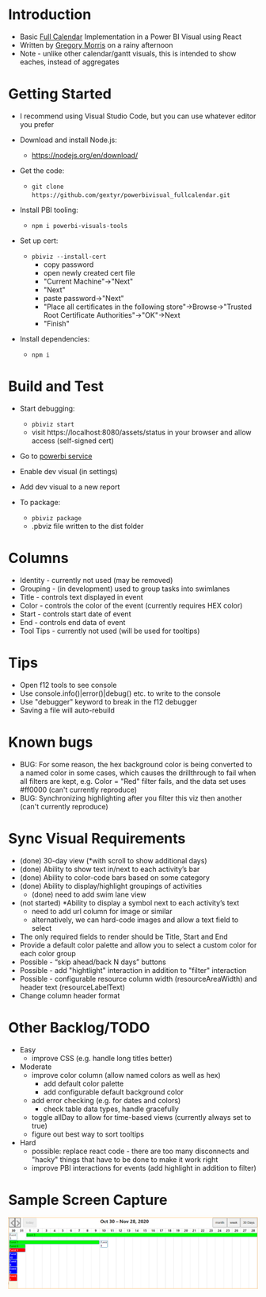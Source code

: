 # Introduction 
* Basic [Full Calendar](https://fullcalendar.io/) Implementation in a Power BI Visual using React
* Written by [Gregory Morris](mailto:gmorris@microsoft.com) on a rainy afternoon
* Note - unlike other calendar/gantt visuals, this is intended to show eaches, instead of aggregates

# Getting Started
* I recommend using Visual Studio Code, but you can use whatever editor you prefer
* Download and install Node.js:
    * https://nodejs.org/en/download/
* Get the code: 
    * ```git clone https://github.com/gextyr/powerbivisual_fullcalendar.git```
* Install PBI tooling:
    * ```npm i powerbi-visuals-tools```

* Set up cert: 
    * ```pbiviz --install-cert```
        * copy password
        * open newly created cert file
        * "Current Machine"->"Next"
        * "Next"
        * paste password->"Next"
        * "Place all certificates in the following store"->Browse->"Trusted Root Certificate Authorities"->"OK"->Next
        * "Finish"

* Install dependencies:
    * ```npm i```

# Build and Test
* Start debugging:
    * ```pbiviz start```
    * visit https://localhost:8080/assets/status in your browser and allow access (self-signed cert)

* Go to [powerbi service](https://www.powerbi.com)
* Enable dev visual (in settings)
* Add dev visual to a new report

* To package:
    * ```pbiviz package```
    * .pbviz file written to the dist folder

# Columns
* Identity - currently not used (may be removed)
* Grouping - (in development) used to group tasks into swimlanes
* Title - controls text displayed in event
* Color - controls the color of the event (currently requires HEX color)
* Start - controls start date of event
* End - controls end data of event
* Tool Tips - currently not used (will be used for tooltips)

# Tips
* Open f12 tools to see console
* Use console.info()|error()|debug() etc. to write to the console
* Use "debugger" keyword to break in the f12 debugger
* Saving a file will auto-rebuild

# Known bugs
* BUG: For some reason, the hex background color is being converted to a named color in some cases, which causes the drillthrough to fail when all filters are kept, e.g. Color = "Red" filter fails, and the data set uses #ff0000 (can't currently reproduce)
* BUG: Synchronizing highlighting after you filter this viz then another (can't currently reproduce)

# Sync Visual Requirements 
* (done) 30-day view (*with scroll to show additional days)  
* (done) Ability to show text in/next to each activity’s bar 
* (done) Ability to color-code bars based on some category 
* (done) Ability to display/highlight groupings of activities 
	* (done) need to add swim lane view
* (not started) *Ability to display a symbol next to each activity’s text 
	* need to add url column for image or similar
	* alternatively, we can hard-code images and allow a text field to select
* The only required fields to render should be Title, Start and End
* Provide a default color palette and allow you to select a custom color for each color group
* Possible - “skip ahead/back N days” buttons
* Possible - add "hightlight" interaction in addition to "filter" interaction
* Possible - configurable resource column width (resourceAreaWidth) and header text (resourceLabelText)
* Change column header format

# Other Backlog/TODO
* Easy
    * improve CSS (e.g. handle long titles better)
* Moderate
    * improve color column (allow named colors as well as hex)
        * add default color palette
        * add configurable default background color
    * add error checking (e.g. for dates and colors)
        * check table data types, handle gracefully
    * toggle allDay to allow for time-based views (currently always set to true)
    * figure out best way to sort tooltips
* Hard
    * possible: replace react code - there are too many disconnects and "hacky" things that have to be done to make it work right
    * improve PBI interactions for events (add highlight in addition to filter)

# Sample Screen Capture
![30 day gridview screen capture](/assets/screenshot.png)
